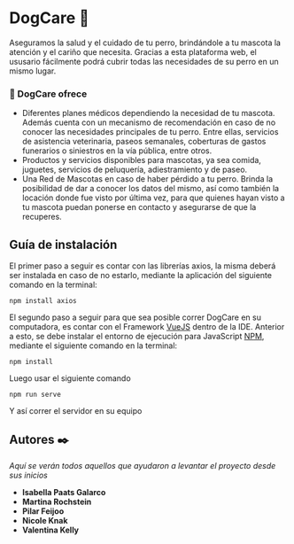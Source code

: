 # DogCare 🐾

Aseguramos la salud y el cuidado de tu perro, brindándole a tu mascota la atención y el cariño que necesita.
Gracias a esta plataforma web, el ususario fácilmente podrá cubrir todas las necesidades de su perro en un mismo lugar. 

### 📌 DogCare ofrece
* Diferentes planes médicos dependiendo la necesidad de tu mascota. Además cuenta con un mecanismo de recomendación en caso de no conocer las necesidades principales de tu perro. Entre ellas, servicios de asistencia veterinaria, paseos semanales, coberturas de gastos funerarios o siniestros en la vía pública, entre otros. 
* Productos y servicios disponibles para mascotas, ya sea comida, juguetes, servicios de peluquería, adiestramiento y de paseo.
* Una Red de Mascotas en caso de haber pérdido a tu perro. Brinda la posibilidad de dar a conocer los datos del mismo, así como también la locación donde fue visto por última vez, para que quienes hayan visto a tu mascota puedan ponerse en contacto y asegurarse de que la recuperes.

## Guía de instalación 
El primer paso a seguir es contar con las librerías axios, la misma deberá ser instalada en caso de no estarlo, mediante la aplicación del siguiente comando en la terminal:
```
npm install axios
```
El segundo paso a seguir para que sea posible correr DogCare en su computadora, es contar con el Framework [VueJS](https://vuejs.org/v2/guide/) dentro de la IDE. Anterior a esto, se debe instalar el entorno de ejecución para JavaScript [NPM](https://docs.npmjs.com/about-npm), mediante el siguiente comando en la terminal:
```
npm install
```
Luego usar el siguiente comando
```
npm run serve
```
Y así correr el servidor en su equipo


## Autores ✒️

_Aquí se verán todos aquellos que ayudaron a levantar el proyecto desde sus inicios_

* **Isabella Paats Galarco** 
* **Martina Rochstein**
* **Pilar Feijoo**
* **Nicole Knak**
* **Valentina Kelly**

